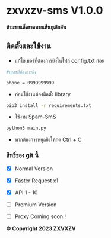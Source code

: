 # zxvxzv-sms V1.0.0
**ห้ามขายเด็ดขาดหากเห็นกูเลิกอัพ**


## ติดตั้งและใช้งาน
* แก้ไขเบอร์ที่ต้องการยิงในไฟล์ config.txt ก่อน
```bash
#เบอร์ที่ต้องการยิง

phone = 0999999999
```
* ก่อนใช้งานต้องติดตั้ง library
```bash
pip3 install -r requirements.txt
```
* ใช้งาน Spam-SmS
```bash
python3 main.py
```
* หากต้องการหยุดยิงให้กด Ctrl + C
### สิทธิ์ของ git นี้
- [x] Normal Version
- [x] Faster Request x1
- [x] API 1 - 10
- [ ] Premium Version
- [ ] Proxy Coming soon !



**© Copyright 2023 ZXVXZV**
